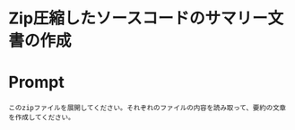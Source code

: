 # Zip圧縮したソースコードのサマリー文書の作成

# Prompt
```text
このzipファイルを展開してください。それぞれのファイルの内容を読み取って、要約の文章を作成してください。
```
